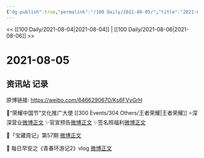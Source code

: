```yaml
---
{"dg-publish":true,"permalink":"/100 Daily/2021-08-05/","title":"2021-08-05","created":"2023-04-10T13:15:42.664+08:00","updated":"2023-04-10T13:18:58.227+08:00"}
---
```



<< [[100 Daily/2021-08-04\|2021-08-04]] | [[100 Daily/2021-08-06\|2021-08-06]] >>

# 2021-08-05

## 资讯站 记录

原博链接: https://weibo.com/6466290670/Ks6FVvGrH

🌸“荣耀中国节”文化推广大使 [[300 Events/304 Others/王者荣耀\|王者荣耀]]
⭐深深营业[微博正文](https://m.weibo.cn/6466290670/4666926934264608)
✨官宣预告[微博正文](https://m.weibo.cn/6466290670/4666872592598540)
✨签名照福利[微博正文](https://m.weibo.cn/6466290670/4666932198379106)

🌸「宝藏周记」第57期 [微博正文](https://m.weibo.cn/6466290670/4666745799050306)

🌸 每日早安之《青春环游记2》vlog [微博正文](https://m.weibo.cn/6466290670/4666743445783592)
